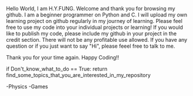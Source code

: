 Hello World, I am H.Y.FUNG. Welcome and thank you for browsing my github. I am a beginner programmer on Python and C.
I will upload my own learning project on github regularly in my journey of learning. Please feel free to use my code into your individual projects or learning!
If you would like to publish my code, please include my github in your project in the credit section. There will not be any profitable use allowed.
If you have any question or if you just want to say "Hi", please feeel free to talk to me.

Thank you for your time again. Happy Coding!!

if Don't_know_what_to_do == True:
    return find_some_topics_that_you_are_interested_in_my_repository

-Physics
-Games
<!---
funghoyin44/funghoyin44 is a ✨ special ✨ repository because its `README.md` (this file) appears on your GitHub profile.
You can click the Preview link to take a look at your changes.
--->
